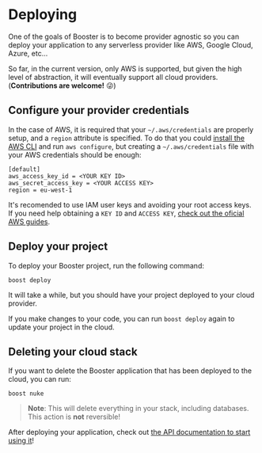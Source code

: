 # Deploying

One of the goals of Booster is to become provider agnostic so you can deploy your application to any serverless provider like AWS, Google Cloud, Azure, etc...

So far, in the current version, only AWS is supported, but given the high level of abstraction, it will eventually support
all cloud providers. (**Contributions are welcome!** 😜)

## Configure your provider credentials


In the case of AWS, it is required that your `~/.aws/credentials` are properly setup, and a `region` attribute is specified. To do that you could [install the AWS CLI](https://docs.aws.amazon.com/cli/latest/userguide/cli-chap-install.html) and run `aws configure`, but creating a `~/.aws/credentials` file with your AWS credentials should be enough:

```shell script
[default]
aws_access_key_id = <YOUR KEY ID>
aws_secret_access_key = <YOUR ACCESS KEY>
region = eu-west-1
```

It's recomended to use IAM user keys and avoiding your root access keys. If you need help obtaining a `KEY ID` and `ACCESS KEY`, [check out the oficial AWS guides](https://docs.aws.amazon.com/IAM/latest/UserGuide/id_credentials_access-keys.html#Using_CreateAccessKey).

## Deploy your project

To deploy your Booster project, run the following command:

```shell script
boost deploy
```

It will take a while, but you should have your project deployed to your cloud provider.

If you make changes to your code, you can run `boost deploy` again to update your project in the cloud.

## Deleting your cloud stack

If you want to delete the Booster application that has been deployed to the cloud, you can run:

```shell script
boost nuke
```

> **Note**: This will delete everything in your stack, including databases. This action is **not** reversible!

After deploying your application, check out [the API documentation to start using it](09-rest-api.md)!
